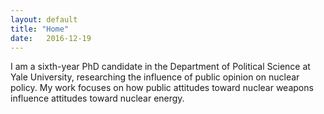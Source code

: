 ```yaml
---
layout: default
title: "Home"
date:   2016-12-19
---
```


<!--- <img style="float: left; height: 245px; margin: 0 20px 10px 0" src="/assets/baron_photo.jpg" alt="pic" /> -->

I am a sixth-year PhD candidate in the Department of Political Science at Yale University, researching the influence of public opinion on nuclear policy. My work focuses on how public attitudes toward nuclear weapons influence attitudes toward nuclear energy.
